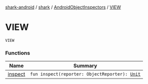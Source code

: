 [shark-android](../../../index.md) / [shark](../../index.md) / [AndroidObjectInspectors](../index.md) / [VIEW](./index.md)

# VIEW

`VIEW`

### Functions

| Name | Summary |
|---|---|
| [inspect](inspect.md) | `fun inspect(reporter: ObjectReporter): `[`Unit`](https://kotlinlang.org/api/latest/jvm/stdlib/kotlin/-unit/index.html) |
